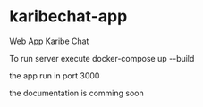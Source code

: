 # karibechat-app
Web App Karibe Chat

To run server execute docker-compose up --build

the app run in port 3000

the documentation is comming soon
